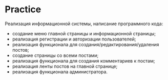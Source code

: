 # Practice
Реализация информационной системы, написание программного
кода:
- создание меню главной страницы и информационной страницы;
- реализация регистрации и авторизации пользователей;
- реализация функционала для создания/редактирования/удаления
постов;
- создание страницы со всеми постами;
- реализация функционала для создания комментариев к постам;
- реализация ленты постов на главной странице;
- реализация функционала администратора.

